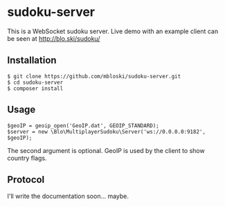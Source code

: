 # sudoku-server
This is a WebSocket sudoku server.
Live demo with an example client can be seen at http://blo.ski/sudoku/

## Installation
~~~
$ git clone https://github.com/mbloski/sudoku-server.git
$ cd sudoku-server
$ composer install
~~~

## Usage
~~~
$geoIP = geoip_open('GeoIP.dat', GEOIP_STANDARD);
$server = new \Blo\MultiplayerSudoku\Server('ws://0.0.0.0:9182', $geoIP);
~~~
The second argument is optional. GeoIP is used by the client to show country flags.

## Protocol
I'll write the documentation soon... maybe.
